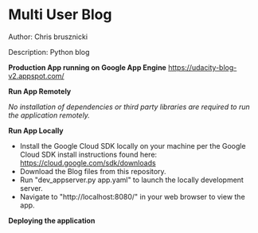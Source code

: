 Multi User Blog
==============

Author: Chris brusznicki

Description: Python blog

**Production App running on Google App Engine**
https://udacity-blog-v2.appspot.com/

**Run App Remotely**

*No installation of dependencies or third party libraries are required to run the application remotely.*

**Run App Locally**
- Install the Google Cloud SDK locally on your machine per the Google Cloud SDK install instructions found here: https://cloud.google.com/sdk/downloads
- Download the Blog files from this repository.
- Run "dev_appserver.py app.yaml" to launch the locally development server.
- Navigate to "http://localhost:8080/" in your web browser to view the app.

**Deploying the application**

